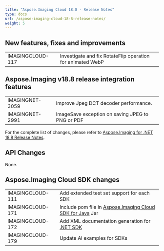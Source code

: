 ```yaml
---
title: "Aspose.Imaging Cloud 18.8 - Release Notes"
type: docs
url: /aspose-imaging-cloud-18-8-release-notes/
weight: 5
---
```



## **New features, fixes and improvements**
|     |     |
| --- | --- |
|IMAGINGCLOUD-117|Investigate and fix RotateFlip operation for animated WebP|

## **Aspose.Imaging v18.8 release integration features**
|     |     |
| --- | --- |
|IMAGINGNET-3059|Improve Jpeg DCT decoder performance.|
|IMAGINGNET-2991|ImageSave exception on saving JPEG to PNG or PDF|

For the complete list of changes, please refer to [Aspose.Imaging for .NET 18.8 Release Notes](https://docs.aspose.com/display/tasksnet/Aspose.Tasks+for+.NET+18.8+Release+Notes).

## **API Changes**

None.

## **Aspose.Imaging Cloud SDK changes**
|     |     |
| --- | --- |
|IMAGINGCLOUD-111|Add extended test set support for each SDK|
|IMAGINGCLOUD-171|Include pom file in [Aspose.Imaging Cloud SDK for Java](https://github.com/aspose-imaging-cloud/aspose-imaging-cloud-java) Jar|
|IMAGINGCLOUD-172|Add XML documentation generation for [.NET SDK](https://github.com/aspose-imaging-cloud/aspose-imaging-cloud-dotnet)|
|IMAGINGCLOUD-179|Update AI examples for SDKs|

